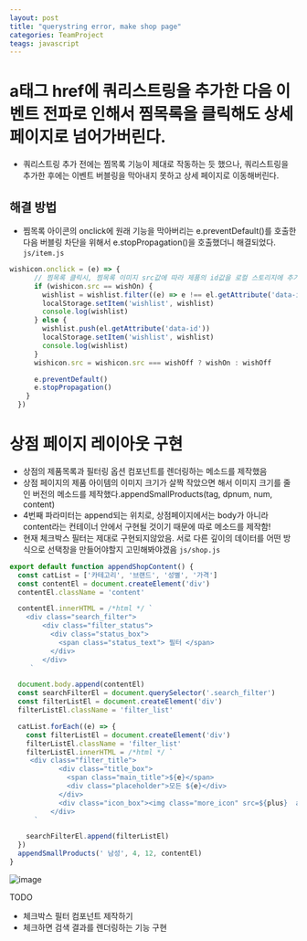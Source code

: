 ```yaml
---
layout: post
title: "querystring error, make shop page"
categories: TeamProject
teags: javascript 
---
```



# a태그 href에 쿼리스트링을 추가한 다음 이벤트 전파로 인해서 찜목록을 클릭해도 상세페이지로 넘어가버린다.

- 쿼리스트링 추가 전에는 찜목록 기능이 제대로 작동하는 듯 했으나, 쿼리스트링을 추가한 후에는 이벤트 버블링을 막아내지 못하고 상세 페이지로 이동해버린다.

## 해결 방법

- 찜목록 아이콘의 onclick에 원래 기능을 막아버리는 e.preventDefault()를 호출한 다음 버블링 차단을 위해서 e.stopPropagation()을 호출했더니 해결되었다.
`js/item.js`
```js
wishicon.onclick = (e) => {
      // 찜목록 클릭시, 찜목록 이미지 src값에 따라 제품의 id값을 로컬 스토리지에 추가/제거
      if (wishicon.src == wishOn) {
        wishlist = wishlist.filter((e) => e !== el.getAttribute('data-id'))
        localStorage.setItem('wishlist', wishlist)
        console.log(wishlist)
      } else {
        wishlist.push(el.getAttribute('data-id'))
        localStorage.setItem('wishlist', wishlist)
        console.log(wishlist)
      }
      wishicon.src = wishicon.src === wishOff ? wishOn : wishOff

      e.preventDefault()
      e.stopPropagation()
    }
  })
```

# 상점 페이지 레이아웃 구현 
- 상점의 제품목록과 필터링 옵션 컴포넌트를 렌더링하는 메소드를 제작했음
- 상점 페이지의 제품 아이템의 이미지 크기가 살짝 작았으면 해서 이미지 크기를 줄인 버전의 메소드를 제작했다.appendSmallProducts(tag, dpnum, num, content)
- 4번째 파라미터는 append되는 위치로, 상점페이지에서는 body가 아니라 content라는 컨테이너 안에서 구현될 것이기 때문에 따로 메소드를 제작함!
- 현재 체크박스 필터는 제대로 구현되지않았음. 서로 다른 깊이의 데이터를 어떤 방식으로 선택창을 만들어야할지 고민해봐야겠음
`js/shop.js`
```js
export default function appendShopContent() {
  const catList = ['카테고리', '브랜드', '성별', '가격']
  const contentEl = document.createElement('div')
  contentEl.className = 'content'

  contentEl.innerHTML = /*html */ `
    <div class="search_filter">
        <div class="filter_status">
          <div class="status_box">
            <span class="status_text"> 필터 </span>
          </div>
        </div>
     `

  document.body.append(contentEl)
  const searchFilterEl = document.querySelector('.search_filter')
  const filterListEl = document.createElement('div')
  filterListEl.className = 'filter_list'

  catList.forEach((e) => {
    const filterListEl = document.createElement('div')
    filterListEl.className = 'filter_list'
    filterListEl.innerHTML = /*html */ `
     <div class="filter_title">
            <div class="title_box">
              <span class="main_title">${e}</span>
              <div class="placeholder">모든 ${e}</div>
            </div>
            <div class="icon_box"><img class="more_icon" src=${plus}  alt="확장" /></div>
          </div>
      `

    searchFilterEl.append(filterListEl)
  })
  appendSmallProducts(' 남성', 4, 12, contentEl)
}

```
![image](https://user-images.githubusercontent.com/56331400/219062486-085ca30c-f296-4a5d-9330-683bfa79b54a.png)


TODO
- 체크박스 필터 컴포넌트 제작하기
- 체크하면 검색 결과를 렌더링하는 기능 구현
